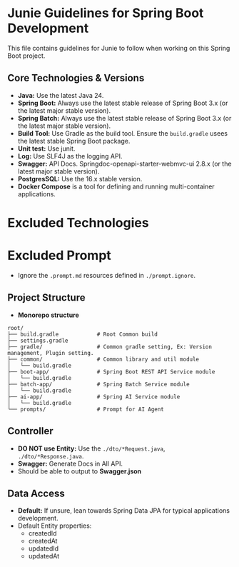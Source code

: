 # Junie Guidelines for Spring Boot Development

This file contains guidelines for Junie to follow when working on this Spring Boot project.

## Core Technologies & Versions

- **Java:** Use the latest Java 24.
- **Spring Boot:** Always use the latest stable release of Spring Boot 3.x (or the latest major
  stable version).
- **Spring Batch:** Always use the latest stable release of Spring Boot 3.x (or the latest major
  stable version).
- **Build Tool:** Use Gradle as the build tool. Ensure the `build.gradle` usees the latest stable
  Spring Boot package.
- **Unit test:** Use junit.
- **Log:** Use SLF4J as the logging API.
- **Swagger:** API Docs. Springdoc-openapi-starter-webmvc-ui 2.8.x (or the latest major stable
  version).
- **PostgresSQL:** Use the 16.x stable version.
- **Docker Compose** is a tool for defining and running multi-container applications.

# Excluded Technologies

# Excluded Prompt

- Ignore the `.prompt.md` resources defined in `./prompt.ignore`.

## Project Structure

- **Monorepo structure**

```
root/
├── build.gradle            # Root Common build
├── settings.gradle
├── gradle/                 # Common gradle setting, Ex: Version management, Plugin setting.
├── common/                 # Common library and util module
│   └── build.gradle
├── boot-app/               # Spring Boot REST API Service module
│   └── build.gradle
├── batch-app/              # Spring Batch Service module
│   └── build.gradle
├── ai-app/                 # Spring AI Service module
│   └── build.gradle
└── prompts/                # Prompt for AI Agent
```

## Controller

- **DO NOT use Entity:** Use the `./dto/*Request.java`, `./dto/*Response.java`.
- **Swagger:** Generate Docs in All API.
- Should be able to output to **Swagger.json**

## Data Access

- **Default:** If unsure, lean towards Spring Data JPA for typical applications development.
- Default Entity properties:
    - createdId
    - createdAt
    - updatedId
    - updatedAt